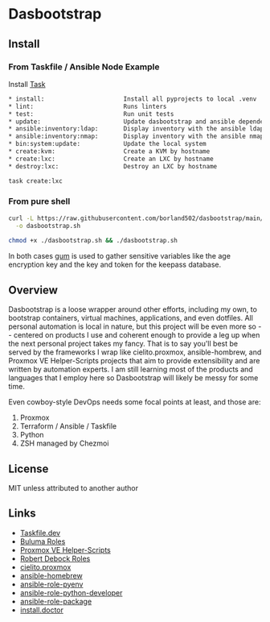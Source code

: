 # Dasbootstrap

## Install

### From Taskfile / Ansible Node Example

Install [Task](https://taskfile.dev/installation/)

```bash
* install:                      Install all pyprojects to local .venv
* lint:                         Runs linters
* test:                         Run unit tests
* update:                       Update dasbootstrap and ansible dependencies
* ansible:inventory:ldap:       Display inventory with the ansible ldap dynamic plugin
* ansible:inventory:nmap:       Display inventory with the ansible nmap dynamic plugin
* bin:system:update:            Update the local system
* create:kvm:                   Create a KVM by hostname
* create:lxc:                   Create an LXC by hostname
* destroy:lxc:                  Destroy an LXC by hostname

task create:lxc
```
### From pure shell

```bash
curl -L https://raw.githubusercontent.com/borland502/dasbootstrap/main/bin/dasbootstrap.sh \
  -o dasbootstrap.sh
  
chmod +x ./dasbootstrap.sh && ./dasbootstrap.sh  
```

In both cases [gum](https://github.com/charmbracelet/gum) is used to gather sensitive variables like the age 
encryption key and the key and token for the keepass database.

## Overview

Dasbootstrap is a loose wrapper around other efforts, including my own, to bootstrap containers, virtual machines, applications, and even dotfiles.  All personal automation is local in nature, but this project will be even more so -- centered on products I use and coherent enough to provide a leg up when the next personal project takes my fancy.  That is to say you'll best be served by the frameworks I wrap like cielito.proxmox, ansible-hombrew, and Proxmox VE Helper-Scripts projects that aim to provide extensibility and are written by automation experts.  I am still learning most of the products and languages that I employ here so Dasbootstrap will likely be messy for some time.

Even cowboy-style DevOps needs some focal points at least, and those are:

1. Proxmox
2. Terraform / Ansible / Taskfile
3. Python
4. ZSH managed by Chezmoi

## License

MIT unless attributed to another author

## Links

* [Taskfile.dev](https://taskfile.dev/installation/)
* [Buluma Roles](https://galaxy.ansible.com/ui/repo/published/buluma/roles/docs/)
* [Proxmox VE Helper-Scripts](https://tteck.github.io/Proxmox/)
* [Robert Debock Roles](https://robertdebock.nl/ansible.html)
* [cielito.proxmox](https://git.interior.edu.uy/cielito/proxmox)
* [ansible-homebrew](https://github.com/ProfessorManhattan/ansible-homebrew)
* [ansible-role-pyenv](https://github.com/staticdev/ansible-role-pyenv)
* [ansible-role-python-developer](https://github.com/staticdev/ansible-role-python-developer)
* [ansible-role-package](https://github.com/GROG/ansible-role-package)
* [install.doctor](https://github.com/megabyte-labs/install.doctor/tree/master)